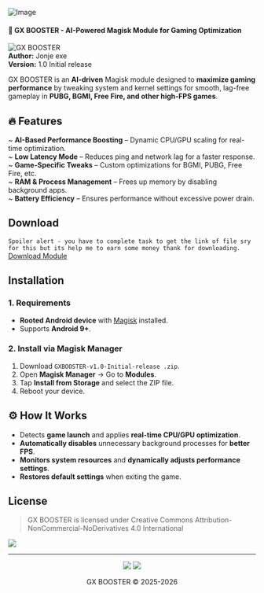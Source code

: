 ![Image](https://github.com/user-attachments/assets/2e814900-229c-4eca-83c5-a5951ff18666)


#### 🚀 GX BOOSTER - AI-Powered Magisk Module for Gaming Optimization  

![GX BOOSTER](https://img.shields.io/badge/Magisk-Module-green?style=for-the-badge)  
**Author:** Jonje exe  
**Version:** 1.0 Initial release 

GX BOOSTER is an **AI-driven** Magisk module designed to **maximize gaming performance** by tweaking system and kernel settings for smooth, lag-free gameplay in **PUBG, BGMI, Free Fire, and other high-FPS games**.  

## 🔥 Features  
~ **AI-Based Performance Boosting** – Dynamic CPU/GPU scaling for real-time optimization.  
~ **Low Latency Mode** – Reduces ping and network lag for a faster response.  
~ **Game-Specific Tweaks** – Custom optimizations for BGMI, PUBG, Free Fire, etc.  
~ **RAM & Process Management** – Frees up memory by disabling background apps.  
~ **Battery Efficiency** – Ensures performance without excessive power drain.  

## Download 
`Spoiler alert - you have to complete task to get the link of file sry for this but its help me to earn some money thank for downloading.`
[Download Module](https://Seturl.in/GXBOOSTER_v1-0-Initial-release)


## Installation  
### **1. Requirements**  
- **Rooted Android device** with [Magisk](https://github.com/topjohnwu/Magisk) installed.  
- Supports **Android 9+**.  

### **2. Install via Magisk Manager**  
1. Download `GXBOOSTER-v1.0-Initial-release .zip`.  
2. Open **Magisk Manager** → Go to **Modules**.  
3. Tap **Install from Storage** and select the ZIP file.  
4. Reboot your device.  

## ⚙️ How It Works  
- Detects **game launch** and applies **real-time CPU/GPU optimization**.  
- **Automatically disables** unnecessary background processes for **better FPS**.  
- **Monitors system resources** and **dynamically adjusts performance settings**.  
- **Restores default settings** when exiting the game.

## License

> GX BOOSTER is licensed under Creative Commons Attribution-NonCommercial-NoDerivatives 4.0 International

<a href="https://creativecommons.org/licenses/by-nc-nd/4.0/"><img src="https://img.shields.io/badge/License-CC_BY--NC--ND_4.0-lightgrey.svg?style=flat&logo=creativecommons"/></a>


---

<p align="center">
  <a href="https://t.me/GXBOOST"><img src="https://img.shields.io/badge/Telegram-Channel-blue?logo=telegram&style=social"></a>
  <a href="#"><img src="https://img.shields.io/badge/XDA-Thread-purple?logo=xdadevelopers&style=social"></a>
  <br/>
<p align="center">
 GX BOOSTER © 2025-2026
</p>


